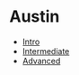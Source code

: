 # Austin

  * [Intro](austin-intro.md)
  * [Intermediate](austin-intermediate.md)
  * [Advanced](austin-advanced.md)
